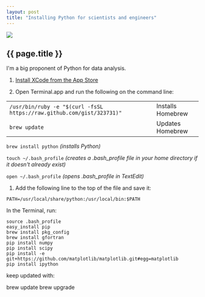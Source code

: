 ```yaml
---
layout: post
title: "Installing Python for scientists and engineers"
---
```


[![](../images/ocw.png)](http://github.com/wgrover/ocw)

{{ page.title }}
----------------

I'm a big proponent of Python for data analysis.  

1.  [Install XCode from the App Store](http://itunes.apple.com/us/app/xcode/id448457090?mt=12)

1.  Open Terminal.app and run the following on the command line:

<table>
    <tr>
        <td><code>/usr/bin/ruby -e "$(curl -fsSL https://raw.github.com/gist/323731)"</code></td>
		<td>Installs Homebrew</td>
    </tr>
    <tr>
	    <td><code>brew update</code></td>
		<td>Updates Homebrew</td>
	</tr>
</table>



`brew install python`  *(installs Python)*

`touch ~/.bash_profile`  *(creates a .bash_profile file in your home directory if it doesn't already exist)*

`open ~/.bash_profile`  *(opens .bash_profile in TextEdit)*

1.  Add the following line to the top of the file and save it:

`PATH=/usr/local/share/python:/usr/local/bin:$PATH`

In the Terminal, run:

    source .bash_profile
	easy_install pip
	brew install pkg_config
	brew install gfortran
	pip install numpy
	pip install scipy
	pip install -e git+https://github.com/matplotlib/matplotlib.git#egg=matplotlib
	pip install ipython



keep updated with:

brew update
brew upgrade